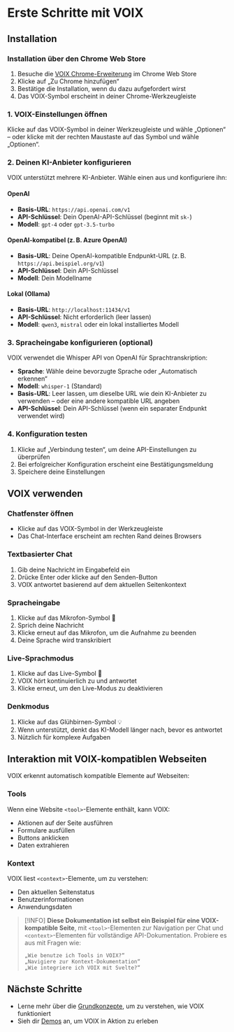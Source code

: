 # Erste Schritte mit VOIX

## Installation

### Installation über den Chrome Web Store

1. Besuche die [VOIX Chrome-Erweiterung](https://chromewebstore.google.com/detail/voix/agmhpolimgfdfnlgciajhbkdapkophie) im Chrome Web Store
2. Klicke auf „Zu Chrome hinzufügen“
3. Bestätige die Installation, wenn du dazu aufgefordert wirst
4. Das VOIX-Symbol erscheint in deiner Chrome-Werkzeugleiste

### 1. VOIX-Einstellungen öffnen

Klicke auf das VOIX-Symbol in deiner Werkzeugleiste und wähle „Optionen“ – oder klicke mit der rechten Maustaste auf das Symbol und wähle „Optionen“.

### 2. Deinen KI-Anbieter konfigurieren

VOIX unterstützt mehrere KI-Anbieter. Wähle einen aus und konfiguriere ihn:

#### OpenAI

* **Basis-URL**: `https://api.openai.com/v1`
* **API-Schlüssel**: Dein OpenAI-API-Schlüssel (beginnt mit `sk-`)
* **Modell**: `gpt-4` oder `gpt-3.5-turbo`

#### OpenAI-kompatibel (z. B. Azure OpenAI)

* **Basis-URL**: Deine OpenAI-kompatible Endpunkt-URL (z. B. `https://api.beispiel.org/v1`)
* **API-Schlüssel**: Dein API-Schlüssel
* **Modell**: Dein Modellname

#### Lokal (Ollama)

* **Basis-URL**: `http://localhost:11434/v1`
* **API-Schlüssel**: Nicht erforderlich (leer lassen)
* **Modell**: `qwen3`, `mistral` oder ein lokal installiertes Modell

### 3. Spracheingabe konfigurieren (optional)

VOIX verwendet die Whisper API von OpenAI für Sprachtranskription:

* **Sprache**: Wähle deine bevorzugte Sprache oder „Automatisch erkennen“
* **Modell**: `whisper-1` (Standard)
* **Basis-URL**: Leer lassen, um dieselbe URL wie dein KI-Anbieter zu verwenden – oder eine andere kompatible URL angeben
* **API-Schlüssel**: Dein API-Schlüssel (wenn ein separater Endpunkt verwendet wird)

### 4. Konfiguration testen

1. Klicke auf „Verbindung testen“, um deine API-Einstellungen zu überprüfen
2. Bei erfolgreicher Konfiguration erscheint eine Bestätigungsmeldung
3. Speichere deine Einstellungen

## VOIX verwenden

### Chatfenster öffnen

* Klicke auf das VOIX-Symbol in der Werkzeugleiste
* Das Chat-Interface erscheint am rechten Rand deines Browsers

### Textbasierter Chat

1. Gib deine Nachricht im Eingabefeld ein
2. Drücke Enter oder klicke auf den Senden-Button
3. VOIX antwortet basierend auf dem aktuellen Seitenkontext

### Spracheingabe

1. Klicke auf das Mikrofon-Symbol 🎤
2. Sprich deine Nachricht
3. Klicke erneut auf das Mikrofon, um die Aufnahme zu beenden
4. Deine Sprache wird transkribiert

### Live-Sprachmodus

1. Klicke auf das Live-Symbol 🎯
2. VOIX hört kontinuierlich zu und antwortet
3. Klicke erneut, um den Live-Modus zu deaktivieren

### Denkmodus

1. Klicke auf das Glühbirnen-Symbol 💡
2. Wenn unterstützt, denkt das KI-Modell länger nach, bevor es antwortet
3. Nützlich für komplexe Aufgaben

## Interaktion mit VOIX-kompatiblen Webseiten

VOIX erkennt automatisch kompatible Elemente auf Webseiten:

### Tools

Wenn eine Website `<tool>`-Elemente enthält, kann VOIX:

* Aktionen auf der Seite ausführen
* Formulare ausfüllen
* Buttons anklicken
* Daten extrahieren

### Kontext

VOIX liest `<context>`-Elemente, um zu verstehen:

* Den aktuellen Seitenstatus
* Benutzerinformationen
* Anwendungsdaten

> \[!INFO]
> **Diese Dokumentation ist selbst ein Beispiel für eine VOIX-kompatible Seite**, mit `<tool>`-Elementen zur Navigation per Chat und `<context>`-Elementen für vollständige API-Dokumentation. Probiere es aus mit Fragen wie:
>
> ```plaintext
> „Wie benutze ich Tools in VOIX?“  
> „Navigiere zur Kontext-Dokumentation“  
> „Wie integriere ich VOIX mit Svelte?“  
> ```

## Nächste Schritte

* Lerne mehr über die [Grundkonzepte](./core-concepts.md), um zu verstehen, wie VOIX funktioniert
* Sieh dir [Demos](./demo-weather.md) an, um VOIX in Aktion zu erleben

<!--@include: @/de/voix_context.md -->